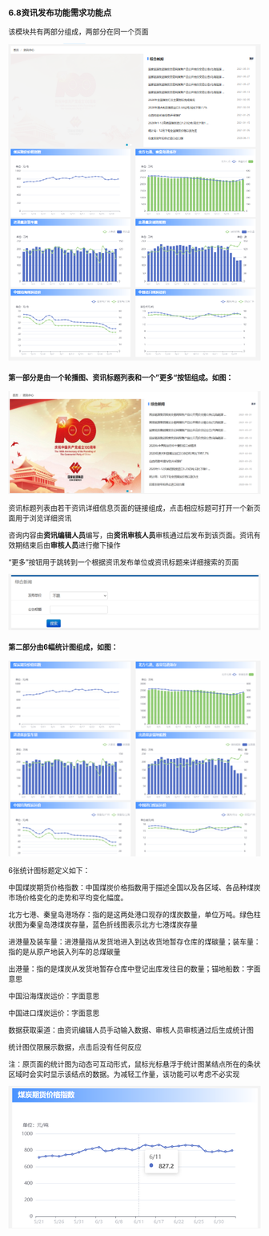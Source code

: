 ### 6.8资讯发布功能需求功能点

该模块共有两部分组成，两部分在同一个页面

![6.8overall](img/6.8overall.PNG)

#### 第一部分是由一个轮播图、资讯标题列表和一个”更多“按钮组成。如图：

![6.8main](img/6.8main.PNG)

资讯标题列表由若干资讯详细信息页面的链接组成，点击相应标题可打开一个新页面用于浏览详细资讯

咨询内容由**资讯编辑人员**编写，由**资讯审核人员**审核通过后发布到该页面。资讯有效期结束后由**审核人员**进行撤下操作

“更多”按钮用于跳转到一个根据资讯发布单位或资讯标题来详细搜索的页面

![6.8search](img/6.8search.PNG)



#### 第二部分由6幅统计图组成，如图：

![6.8detail](img/6.8statistics%20.PNG)

6张统计图标题定义如下：

中国煤炭期货价格指数：中国煤炭价格指数用于描述全国以及各区域、各品种煤炭市场价格变化的走势和平均变化幅度。

北方七港、秦皇岛港场存：指的是这两处港口现存的煤炭数量，单位万吨。绿色柱状图为秦皇岛港煤炭存量，蓝色折线图表示北方七港煤炭存量

进港量及装车量：进港量指从发货地进入到达收货地暂存仓库的煤碳量；装车量：指的是从原产地装入列车的总煤碳量

出港量：指的是煤炭从发货地暂存仓库中登记出库发往目的数量；锚地船数：字面意思

中国沿海煤炭运价：字面意思

中国进口煤炭运价：字面意思



数据获取渠道：由资讯编辑人员手动输入数据、审核人员审核通过后生成统计图

统计图仅限展示数据，点击后没有任何反应

注：原页面的统计图为动态可互动形式，鼠标光标悬浮于统计图某结点所在的条状区域时会实时显示该结点的数据。为减轻工作量，该功能可以考虑不必实现

![image-20210720165342664](img/6.8details.PNG)



